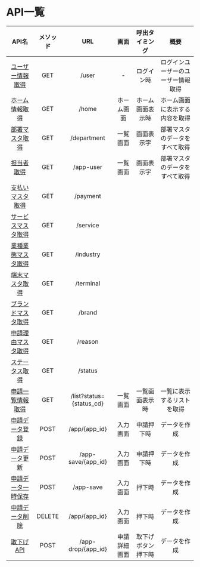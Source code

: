 # API一覧

|API名|メソッド|URL|画面|呼出タイミング|概要|
|:--:|:--:|:--:|:--:|:--:|:--:|
|[ユーザー情報取得](./GET/Users.md)|GET|/user|-|ログイン時|ログインユーザーのユーザー情報取得|
|[ホーム情報取得](./GET/Home.md)|GET|/home|ホーム画面|ホーム画面表示時|ホーム画面に表示する内容を取得|
|[部署マスタ取得](./GET/Department.md)|GET|/department|一覧画面|画面表示字|部署マスタのデータをすべて取得|
|[担当者取得](.GET/AppUser.md)|GET|/app-user|一覧画面|画面表示字|部署マスタのデータをすべて取得|
|[支払いマスタ取得](./GET/Payment.md)|GET|/payment||||
|[サービスマスタ取得](./GET/Service.md)|GET|/service||||
|[業種業態マスタ取得](./GET/Industry.md)|GET|/industry||||
|[端末マスタ取得](./GET/Terminal.md)|GET|/terminal||||
|[ブランドマスタ取得](./GET/Brand.md)|GET|/brand||||
|[申請理由マスタ取得](./GET/Reason.md)|GET|/reason||||
|[ステータス取得](./GET/Status.md)|GET|/status||||
|[申請一覧情報取得](./GET/List.md)|GET|/list?status={status_cd}|一覧画面|一覧画面表示時|一覧に表示するリストを取得|
|[申請データ登録](./POST/Register.md)|POST|/app/{app_id}|入力画面|申請押下時|データを作成|
|[申請データ更新](./POST/Update.md)|POST|/app-save/{app_id}|入力画面|申請押下時|データを作成|
|[申請データ一時保存](./POST/TempSaved.md)|POST|/app-save|入力画面|押下時|データを作成|
|[申請データ削除](./POST/Delete.md)|DELETE|/app/{app_id}|入力画面|押下時|データを作成|
|[取下げAPI](./POST/Withdraw.md)|POST|/app-drop/{app_id}|申請詳細画面|取下げボタン押下時|データを作成|
